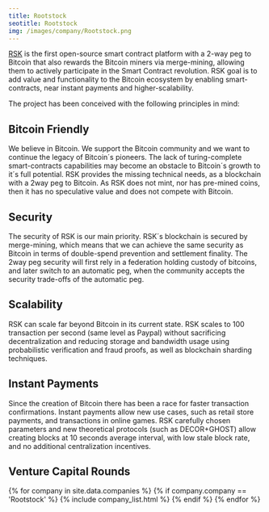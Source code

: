 ```yaml
---
title: Rootstock 
seotitle: Rootstock
img: /images/company/Rootstock.png
---
```


<a href="http://www.rsk.co/">RSK</a> is the first open-source smart contract platform with a 2-way peg to Bitcoin that also rewards the Bitcoin miners via merge-mining, allowing them to actively participate in the Smart Contract revolution. RSK goal is to add value and functionality to the Bitcoin ecosystem by enabling smart-contracts, near instant payments and higher-scalability.

The project has been conceived with the following principles in mind:

## Bitcoin Friendly

We believe in Bitcoin. We support the Bitcoin community and we want to continue the legacy of Bitcoin´s pioneers. The lack of turing-complete smart-contracts capabilities may become an obstacle to Bitcoin´s growth to it´s full potential. RSK provides the missing technical needs, as a blockchain with a 2way peg to Bitcoin. As RSK does not mint, nor has pre-mined coins, then it has no speculative value and does not compete with Bitcoin.

## Security

The security of RSK is our main priority. RSK´s blockchain is secured by merge-mining, which means that we can achieve the same security as Bitcoin in terms of double-spend prevention and settlement finality. The 2way peg security will first rely in a federation holding custody of bitcoins, and later switch to an automatic peg, when the community accepts the security trade-offs of the automatic peg.

## Scalability

RSK can scale far beyond Bitcoin in its current state. RSK scales to 100 transaction per second (same level as Paypal) without sacrificing decentralization and reducing storage and bandwidth usage using probabilistic verification and fraud proofs, as well as blockchain sharding techniques.

## Instant Payments

Since the creation of Bitcoin there has been a race for faster transaction confirmations. Instant payments allow new use cases, such as retail store payments, and transactions in online games. RSK carefully chosen parameters and new theoretical protocols (such as DECOR+GHOST) allow creating blocks at 10 seconds average interval, with low stale block rate, and no additional centralization incentives.

## Venture Capital Rounds

{% for company in site.data.companies %}
{% if company.company == 'Rootstock' %}
{% include company_list.html %}
{% endif %}
{% endfor %}
